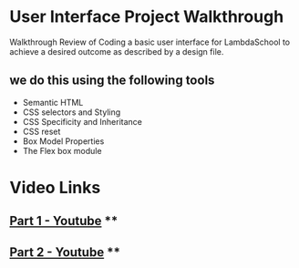 # User Interface Project Walkthrough
Walkthrough Review of Coding a basic user interface for LambdaSchool to achieve a desired outcome as described by a design file.

## we do this using the following tools
* Semantic HTML
* CSS selectors and Styling 
* CSS Specificity and Inheritance
* CSS reset
* Box Model Properties
* The Flex box module 

# Video Links

## [Part 1 - Youtube](https://youtu.be/gbUwyiLSpb8) **
## [Part 2 - Youtube](https://youtu.be/35V5zc7W2jM) **
